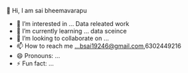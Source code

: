  👋 Hi, I am sai bheemavarapu 
- 👀 I’m interested in ... Data releated work 
- 🌱 I’m currently learning ... data sceince 
- 💞️ I’m looking to collaborate on ...
- 📫 How to reach me ...bsai19246@gmail.com,6302449216
- 😄 Pronouns: ...
- ⚡ Fun fact: ...

<!---
sai87-dot/sai87-dot is a ✨ special ✨ repository because its `README.md` (this file) appears on your GitHub profile.
You can click the Preview link to take a look at your changes.
--->
